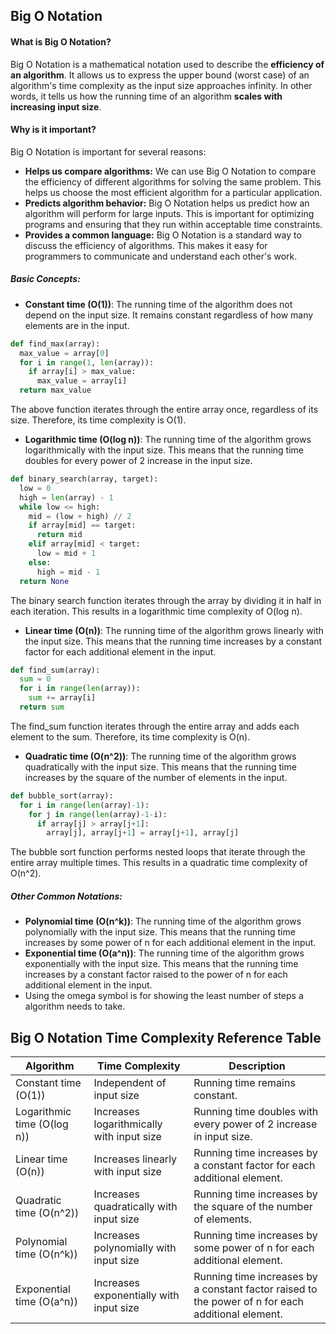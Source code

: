 ## Big O Notation

#### **What is Big O Notation?**

Big O Notation is a mathematical notation used to describe the **efficiency of an algorithm**. It allows us to express the upper bound (worst case) of an algorithm's time complexity as the input size approaches infinity. In other words, it tells us how the running time of an algorithm **scales with increasing input size**.

#### **Why is it important?**

Big O Notation is important for several reasons:

- **Helps us compare algorithms:** We can use Big O Notation to compare the efficiency of different algorithms for solving the same problem. This helps us choose the most efficient algorithm for a particular application.
- **Predicts algorithm behavior:** Big O Notation helps us predict how an algorithm will perform for large inputs. This is important for optimizing programs and ensuring that they run within acceptable time constraints.
- **Provides a common language:** Big O Notation is a standard way to discuss the efficiency of algorithms. This makes it easy for programmers to communicate and understand each other's work.

##### **Basic Concepts:**

- **Constant time (O(1))**: The running time of the algorithm does not depend on the input size. It remains constant regardless of how many elements are in the input.


```python
def find_max(array):
  max_value = array[0]
  for i in range(1, len(array)):
    if array[i] > max_value:
      max_value = array[i]
  return max_value
```

The above function iterates through the entire array once, regardless of its size. Therefore, its time complexity is O(1).

- **Logarithmic time (O(log n))**: The running time of the algorithm grows logarithmically with the input size. This means that the running time doubles for every power of 2 increase in the input size.


```Python
def binary_search(array, target):
  low = 0
  high = len(array) - 1
  while low <= high:
    mid = (low + high) // 2
    if array[mid] == target:
      return mid
    elif array[mid] < target:
      low = mid + 1
    else:
      high = mid - 1
  return None
```

The binary search function iterates through the array by dividing it in half in each iteration. This results in a logarithmic time complexity of O(log n).

- **Linear time (O(n))**: The running time of the algorithm grows linearly with the input size. This means that the running time increases by a constant factor for each additional element in the input.


```python
def find_sum(array):
  sum = 0
  for i in range(len(array)):
    sum += array[i]
  return sum
```

The find_sum function iterates through the entire array and adds each element to the sum. Therefore, its time complexity is O(n).

- **Quadratic time (O(n^2))**: The running time of the algorithm grows quadratically with the input size. This means that the running time increases by the square of the number of elements in the input.

```python
def bubble_sort(array):
  for i in range(len(array)-1):
    for j in range(len(array)-1-i):
      if array[j] > array[j+1]:
        array[j], array[j+1] = array[j+1], array[j]
```

The bubble sort function performs nested loops that iterate through the entire array multiple times. This results in a quadratic time complexity of O(n^2).

##### **Other Common Notations:**

- **Polynomial time (O(n^k))**: The running time of the algorithm grows polynomially with the input size. This means that the running time increases by some power of n for each additional element in the input.
- **Exponential time (O(a^n))**: The running time of the algorithm grows exponentially with the input size. This means that the running time increases by a constant factor raised to the power of n for each additional element in the input. 
- Using the omega symbol is for showing the least number of steps a algorithm needs to take.



## Big O Notation Time Complexity Reference Table

|Algorithm|Time Complexity|Description|
|---|---|---|
|Constant time (O(1))|Independent of input size|Running time remains constant.|
|Logarithmic time (O(log n))|Increases logarithmically with input size|Running time doubles with every power of 2 increase in input size.|
|Linear time (O(n))|Increases linearly with input size|Running time increases by a constant factor for each additional element.|
|Quadratic time (O(n^2))|Increases quadratically with input size|Running time increases by the square of the number of elements.|
|Polynomial time (O(n^k))|Increases polynomially with input size|Running time increases by some power of n for each additional element.|
|Exponential time (O(a^n))|Increases exponentially with input size|Running time increases by a constant factor raised to the power of n for each additional element.|